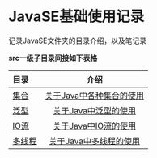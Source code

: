 # JavaSE基础使用记录

记录JavaSE文件夹的目录介绍，以及笔记录

**src一级子目录间接如下表格**

| 目录                   |                       介绍                       |
|:---------------------|:----------------------------------------------:|
| [集合](src/collection) | [关于Java中各种集合的使用](src/collection/Collection.md) |
| [泛型](src/genericity) |  [关于Java中泛型的使用](src/genericity/Genericity.md)  |
| [IO流](src/io)        |         [关于Java中IO流的使用](src/io/io.md)          |
| [多线程](src/thread)    |     [关于Java中多线程的使用](src/thread/thread.md)      |








